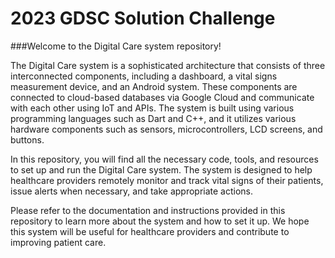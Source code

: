 # 2023 GDSC Solution Challenge

###Welcome to the Digital Care system repository!

The Digital Care system is a sophisticated architecture that consists of three interconnected components, including a dashboard, a vital signs measurement device, and an Android system. These components are connected to cloud-based databases via Google Cloud and communicate with each other using IoT and APIs. The system is built using various programming languages such as Dart and C++, and it utilizes various hardware components such as sensors, microcontrollers, LCD screens, and buttons.

In this repository, you will find all the necessary code, tools, and resources to set up and run the Digital Care system. The system is designed to help healthcare providers remotely monitor and track vital signs of their patients, issue alerts when necessary, and take appropriate actions.

Please refer to the documentation and instructions provided in this repository to learn more about the system and how to set it up. We hope this system will be useful for healthcare providers and contribute to improving patient care.
